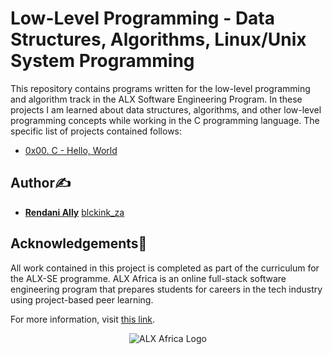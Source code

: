# Low-Level Programming - Data Structures, Algorithms, Linux/Unix System Programming

This repository contains programs written for the low-level programming and
algorithm track in the ALX Software Engineering Program. In these projects I am learned about data
structures, algorithms, and other low-level programming concepts while
working in the C programming language. The specific list of projects contained follows:

* [0x00. C - Hello, World](./0x00-hello_world)


## Author✍️

* **[Rendani Ally](https://github.com/Rendani-Ally)** [blckink_za](https://twitter.com/blckink_za)

## Acknowledgements🙏


All work contained in this project is completed as part of the
 curriculum for the ALX-SE programme. ALX Africa is an online
 full-stack software engineering program that prepares students
 for careers in the tech industry using project-based peer learning.




 For more information, visit [this link](https://www.alxafrica.com//).

<p align="center"> <img src="http://www.alxafrica.com/wp-content/uploads/2022/01/header-logo.png" alt="ALX Africa Logo"></p>
